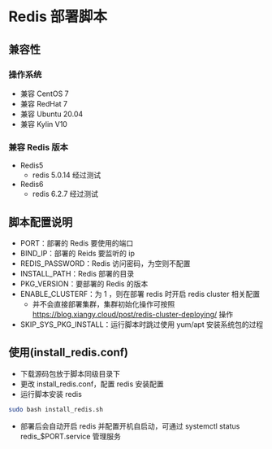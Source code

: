# Redis 部署脚本
## 兼容性
### 操作系统
+ 兼容 CentOS 7
+ 兼容 RedHat 7
+ 兼容 Ubuntu 20.04
+ 兼容 Kylin V10

### 兼容 Redis 版本
+ Redis5
  + redis 5.0.14 经过测试
+ Redis6
  + redis 6.2.7 经过测试

## 脚本配置说明
+ PORT：部署的 Redis 要使用的端口
+ BIND_IP：部署的 Reids 要监听的 ip
+ REDIS_PASSWORD：Redis 访问密码，为空则不配置
+ INSTALL_PATH：Redis 部署的目录
+ PKG_VERSION：要部署的 Redis 的版本
+ ENABLE_CLUSTERF：为 1 ，则在部署 redis 时开启 redis cluster 相关配置
  + 并不会直接部署集群，集群初始化操作可按照 https://blog.xiangy.cloud/post/redis-cluster-deploying/ 操作
+ SKIP_SYS_PKG_INSTALL：运行脚本时跳过使用 yum/apt 安装系统包的过程

## 使用(install_redis.conf)
+ 下载源码包放于脚本同级目录下
+ 更改 install_redis.conf，配置 redis 安装配置
+ 运行脚本安装 redis

```bash
sudo bash install_redis.sh
```
+ 部署后会自动开启 redis 并配置开机自启动，可通过 systemctl status redis_$PORT.service 管理服务